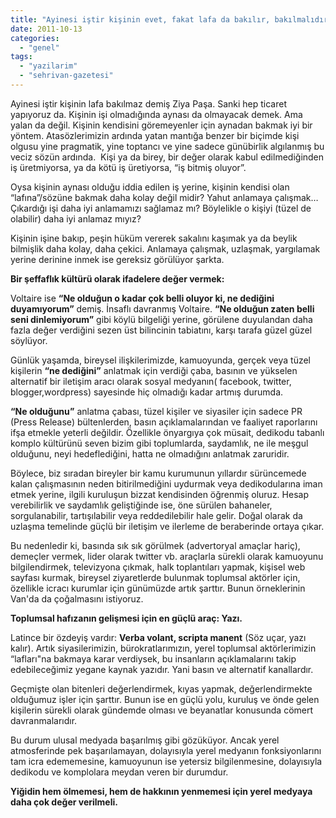 ```yaml
---
title: "Ayinesi iştir kişinin evet, fakat lafa da bakılır, bakılmalıdır !"
date: 2011-10-13
categories: 
  - "genel"
tags: 
  - "yazilarim"
  - "sehrivan-gazetesi"
---
```


Ayinesi iştir kişinin lafa bakılmaz demiş Ziya Paşa. Sanki hep ticaret yapıyoruz da. Kişinin işi olmadığında aynası da olmayacak demek. Ama yalan da değil. Kişinin kendisini göremeyenler için aynadan bakmak iyi bir yöntem. Atasözlerimizin ardında yatan mantığa benzer bir biçimde kişi olgusu yine pragmatik, yine toptancı ve yine sadece günübirlik algılanmış bu veciz sözün ardında.  Kişi ya da birey, bir değer olarak kabul edilmediğinden iş üretmiyorsa, ya da kötü iş üretiyorsa, “iş bitmiş oluyor”.

  

Oysa kişinin aynası olduğu iddia edilen iş yerine, kişinin kendisi olan “lafına”/sözüne bakmak daha kolay değil midir? Yahut anlamaya çalışmak… Çıkardığı işi daha iyi anlamamızı sağlamaz mı? Böylelikle o kişiyi (tüzel de olabilir) daha iyi anlamaz mıyız?

  

Kişinin işine bakıp, peşin hüküm vererek sakalını kaşımak ya da beylik bilmişlik daha kolay, daha çekici. Anlamaya çalışmak, uzlaşmak, yargılamak yerine derinine inmek ise gereksiz görülüyor şarkta.

  

**Bir şeffaflık kültürü olarak ifadelere değer vermek:**

  

Voltaire ise **“Ne olduğun o kadar çok belli oluyor ki, ne dediğini duyamıyorum”** demiş. İnsaflı davranmış Voltaire. **“Ne olduğun zaten belli seni dinlemiyorum”** gibi köylü bilgeliği yerine, görülene duyulandan daha fazla değer verdiğini sezen üst bilincinin tabiatını, karşı tarafa güzel güzel söylüyor.

  

Günlük yaşamda, bireysel ilişkilerimizde, kamuoyunda, gerçek veya tüzel kişilerin **“ne dediğini”** anlatmak için verdiği çaba, basının ve yükselen alternatif bir iletişim aracı olarak sosyal medyanın( facebook, twitter, blogger,wordpress) sayesinde hiç olmadığı kadar artmış durumda.

  

**“Ne olduğunu”** anlatma çabası, tüzel kişiler ve siyasiler için sadece PR (Press Release) bültenlerden, basın açıklamalarından ve faaliyet raporlarını ifşa etmekle yeterli değildir. Özellikle önyargıya çok müsait, dedikodu tabanlı komplo kültürünü seven bizim gibi toplumlarda, saydamlık, ne ile meşgul olduğunu, neyi hedeflediğini, hatta ne olmadığını anlatmak zaruridir.

  

Böylece, biz sıradan bireyler bir kamu kurumunun yıllardır sürüncemede kalan çalışmasının neden bitirilmediğini uydurmak veya dedikodularına iman etmek yerine, ilgili kuruluşun bizzat kendisinden öğrenmiş oluruz. Hesap verebilirlik ve saydamlık geliştiğinde ise, öne sürülen bahaneler, sorgulanabilir, tartışılabilir veya reddedilebilir hale gelir. Doğal olarak da uzlaşma temelinde güçlü bir iletişim ve ilerleme de beraberinde ortaya çıkar.

  

Bu nedenledir ki, basında sık sık görülmek (advertoryal amaçlar hariç), demeçler vermek, lider olarak twitter vb. araçlarla sürekli olarak kamuoyunu bilgilendirmek, televizyona çıkmak, halk toplantıları yapmak, kişisel web sayfası kurmak, bireysel ziyaretlerde bulunmak toplumsal aktörler için, özellikle icracı kurumlar için günümüzde artık şarttır. Bunun örneklerinin Van'da da çoğalmasını istiyoruz.

  

**Toplumsal hafızanın gelişmesi için en güçlü araç: Yazı.**

  

Latince bir özdeyiş vardır: **Verba volant, scripta manent** (Söz uçar, yazı kalır). Artık siyasilerimizin, bürokratlarımızın, yerel toplumsal aktörlerimizin “lafları"na bakmaya karar verdiysek, bu insanların açıklamalarını takip edebileceğimiz yegane kaynak yazıdır. Yani basın ve alternatif kanallardır.

  

Geçmişte olan bitenleri değerlendirmek, kıyas yapmak, değerlendirmekte olduğumuz işler için şarttır. Bunun ise en güçlü yolu, kuruluş ve önde gelen kişilerin sürekli olarak gündemde olması ve beyanatlar konusunda cömert davranmalarıdır.

  

Bu durum ulusal medyada başarılmış gibi gözüküyor. Ancak yerel atmosferinde pek başarılamayan, dolayısıyla yerel medyanın fonksiyonlarını tam icra edememesine, kamuoyunun ise yetersiz bilgilenmesine, dolayısıyla dedikodu ve komplolara meydan veren bir durumdur.

  

**Yiğidin hem ölmemesi, hem de hakkının yenmemesi için yerel medyaya daha çok değer verilmeli.**
